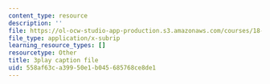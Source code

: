 ```yaml
---
content_type: resource
description: ''
file: https://ol-ocw-studio-app-production.s3.amazonaws.com/courses/18-065-matrix-methods-in-data-analysis-signal-processing-and-machine-learning-spring-2018/558af63ca39950e1b045685768ce8de1_wrEcHhoJxjM.vtt
file_type: application/x-subrip
learning_resource_types: []
resourcetype: Other
title: 3play caption file
uid: 558af63c-a399-50e1-b045-685768ce8de1
---
```

